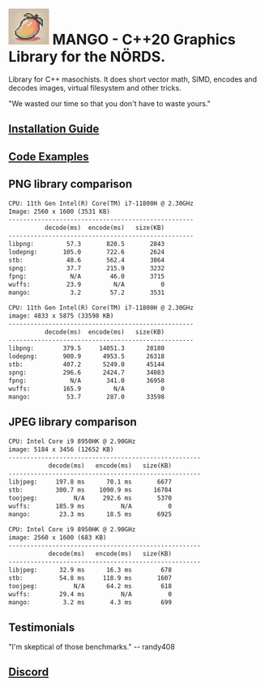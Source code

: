 <h1><img src="docs/mango-logo.png" alt="logo" width="80"/> MANGO - C++20 Graphics Library for the NÖRDS.</h1>

Library for C++ masochists. It does short vector math, SIMD, encodes and decodes images, virtual filesystem and other tricks.

"We wasted our time so that you don't have to waste yours."


## [Installation Guide](docs/installation/setup.md)
## [Code Examples](docs/examples/examples.md)


## PNG library comparison
```
CPU: 11th Gen Intel(R) Core(TM) i7-11800H @ 2.30GHz
Image: 2560 x 1600 (3531 KB)
---------------------------------------------------
          decode(ms)  encode(ms)   size(KB)
---------------------------------------------------
libpng:         57.3       820.5       2843
lodepng:       105.0       722.6       2624
stb:            48.6       562.4       3864
spng:           37.7       215.9       3232
fpng:            N/A        46.0       3715
wuffs:          23.9         N/A          0
mango:           3.2        57.2       3531
```

```
CPU: 11th Gen Intel(R) Core(TM) i7-11800H @ 2.30GHz
image: 4833 x 5875 (33598 KB)
---------------------------------------------------
          decode(ms)  encode(ms)   size(KB)
---------------------------------------------------
libpng:        379.5     14051.3      28180
lodepng:       900.9      4953.5      26318
stb:           407.2      5249.0      45144
spng:          296.6      2424.7      34083
fpng:            N/A       341.0      36958
wuffs:         165.9         N/A          0
mango:          53.7       287.0      33598
```


## JPEG library comparison

```
CPU: Intel Core i9 8950HK @ 2.90GHz
image: 5184 x 3456 (12652 KB)
-----------------------------------------------------
           decode(ms)   encode(ms)   size(KB)        
-----------------------------------------------------
libjpeg:     197.8 ms      70.1 ms       6677
stb:         300.7 ms    1090.9 ms      16784
toojpeg:          N/A     292.6 ms       5370
wuffs:       185.9 ms          N/A          0
mango:        23.3 ms      18.5 ms       6925
```

```
CPU: Intel Core i9 8950HK @ 2.90GHz
image: 2560 x 1600 (683 KB)
-----------------------------------------------------
           decode(ms)   encode(ms)   size(KB)        
-----------------------------------------------------
libjpeg:      32.9 ms      16.3 ms        678
stb:          54.8 ms     118.9 ms       1607
toojpeg:          N/A      64.2 ms        618
wuffs:        29.4 ms          N/A          0
mango:         3.2 ms       4.3 ms        699
```


## Testimonials

"I'm skeptical of those benchmarks."
-- randy408


## [Discord](https://discord.gg/E2xuXbK9Kf)
